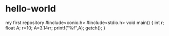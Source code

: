 # hello-world
my first repository
#include<conio.h>
#include<stdio.h>
void main()
{
int r;
float A;
r=10;
A=3.14*r*r;
printf("%f",A);
getch();
}

